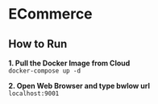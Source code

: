 # ECommerce

## How to Run

**1. Pull the Docker Image from Cloud**
<br>
`docker-compose up -d`


**2. Open Web Browser and type bwlow url**
<br>
`localhost:9001`
